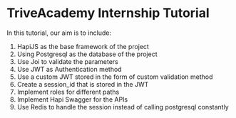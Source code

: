 # TriveAcademy Internship Tutorial

In this tutorial, our aim is to include:
1. HapiJS as the base framework of the project
2. Using Postgresql as the database of the project
3. Use Joi to validate the parameters
4. Use JWT as Authentication method
5. Use a custom JWT stored in the form of custom validation method
6. Create a session_id that is stored in the JWT
7. Implement roles for different paths
8. Implement Hapi Swagger for the APIs
9. Use Redis to handle the session instead of calling postgresql constantly